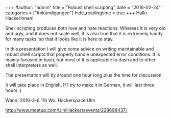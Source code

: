 +++
#author: "admin"
title = "Robust shell scripting"
date = "2016-02-24"
categories = ["Ankündigungen"]
hide_readingtime = true
+++
Hallo HackerInnen!

Shell scripting produces both love and hate reactions. Whereas it is very old and ugly, and it does not scale well, it is also true that it is extremely handy for many tasks, so that it looks like it is here to stay.

In this presentation I will give some advice on writing maintainable and robust shell scripts that properly handle unexpected error conditions. It is mainly focused in bash, but most of it is applicable to dash and to other shell interpreters as well.

The presentation will by around one hour long plus the time for discussion.

It will take place in English. If I try to make it in German, it will last three hours :)

Wann: 2016-3-6 11h
Wo: Hackerspace Ulm

<http://www.meetup.com/UlmHackers/events/228698437/>
